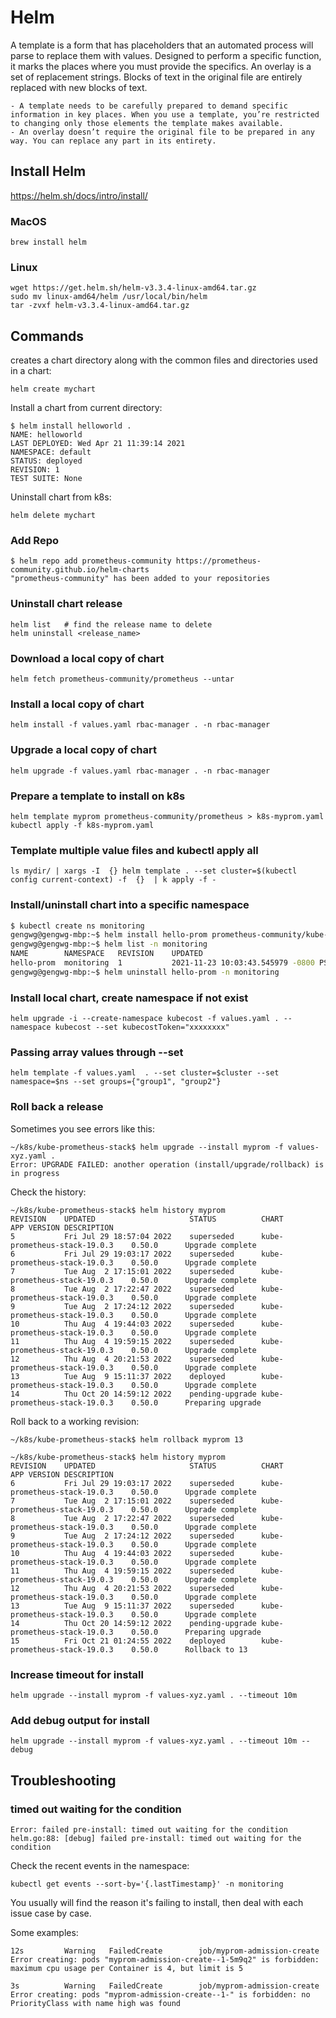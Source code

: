 # Helm

A template is a form that has placeholders that an automated process will parse to replace them with values. Designed to perform a specific function, it marks the places where you must provide the specifics. 
An overlay is a set of replacement strings. Blocks of text in the original file are entirely replaced with new blocks of text.

    - A template needs to be carefully prepared to demand specific information in key places. When you use a template, you’re restricted to changing only those elements the template makes available.
    - An overlay doesn’t require the original file to be prepared in any way. You can replace any part in its entirety.


## Install Helm

https://helm.sh/docs/intro/install/

### MacOS

```
brew install helm
```

### Linux

```
wget https://get.helm.sh/helm-v3.3.4-linux-amd64.tar.gz
sudo mv linux-amd64/helm /usr/local/bin/helm
tar -zvxf helm-v3.3.4-linux-amd64.tar.gz
```

## Commands 

creates a chart directory along with the common files and directories used in a chart:

```
helm create mychart
```

Install a chart from current directory:

```
$ helm install helloworld .
NAME: helloworld
LAST DEPLOYED: Wed Apr 21 11:39:14 2021
NAMESPACE: default
STATUS: deployed
REVISION: 1
TEST SUITE: None
```

Uninstall chart from k8s:

```
helm delete mychart
```

### Add Repo

```
$ helm repo add prometheus-community https://prometheus-community.github.io/helm-charts
"prometheus-community" has been added to your repositories
```

### Uninstall chart release

```
helm list   # find the release name to delete
helm uninstall <release_name>
```

### Download a local copy of chart

```
helm fetch prometheus-community/prometheus --untar
```


### Install a local copy of chart

```
helm install -f values.yaml rbac-manager . -n rbac-manager
```

### Upgrade a local copy of chart

```
helm upgrade -f values.yaml rbac-manager . -n rbac-manager
```

### Prepare a template to install on k8s

```
helm template myprom prometheus-community/prometheus > k8s-myprom.yaml
kubectl apply -f k8s-myprom.yaml
```

### Template multiple value files and kubectl apply all

```
ls mydir/ | xargs -I  {} helm template . --set cluster=$(kubectl config current-context) -f  {}  | k apply -f -
```

### Install/uninstall chart into a specific namespace

```sh
$ kubectl create ns monitoring
gengwg@gengwg-mbp:~$ helm install hello-prom prometheus-community/kube-prometheus-stack -n monitoring
gengwg@gengwg-mbp:~$ helm list -n monitoring
NAME      	NAMESPACE 	REVISION	UPDATED                             	STATUS  	CHART                       	APP VERSION
hello-prom	monitoring	1       	2021-11-23 10:03:43.545979 -0800 PST	deployed	kube-prometheus-stack-20.0.1	0.52.0
gengwg@gengwg-mbp:~$ helm uninstall hello-prom -n monitoring
```

### Install local chart, create namespace if not exist

```
helm upgrade -i --create-namespace kubecost -f values.yaml . --namespace kubecost --set kubecostToken="xxxxxxxx"
```

### Passing array values through --set

```
helm template -f values.yaml  . --set cluster=$cluster --set namespace=$ns --set groups={"group1", "group2"}
```

### Roll back a release

Sometimes you see errors like this:

```
~/k8s/kube-prometheus-stack$ helm upgrade --install myprom -f values-xyz.yaml .
Error: UPGRADE FAILED: another operation (install/upgrade/rollback) is in progress
```

Check the history:

```
~/k8s/kube-prometheus-stack$ helm history myprom
REVISION	UPDATED                 	STATUS         	CHART                       	APP VERSION	DESCRIPTION
5       	Fri Jul 29 18:57:04 2022	superseded     	kube-prometheus-stack-19.0.3	0.50.0     	Upgrade complete
6       	Fri Jul 29 19:03:17 2022	superseded     	kube-prometheus-stack-19.0.3	0.50.0     	Upgrade complete
7       	Tue Aug  2 17:15:01 2022	superseded     	kube-prometheus-stack-19.0.3	0.50.0     	Upgrade complete
8       	Tue Aug  2 17:22:47 2022	superseded     	kube-prometheus-stack-19.0.3	0.50.0     	Upgrade complete
9       	Tue Aug  2 17:24:12 2022	superseded     	kube-prometheus-stack-19.0.3	0.50.0     	Upgrade complete
10      	Thu Aug  4 19:44:03 2022	superseded     	kube-prometheus-stack-19.0.3	0.50.0     	Upgrade complete
11      	Thu Aug  4 19:59:15 2022	superseded     	kube-prometheus-stack-19.0.3	0.50.0     	Upgrade complete
12      	Thu Aug  4 20:21:53 2022	superseded     	kube-prometheus-stack-19.0.3	0.50.0     	Upgrade complete
13      	Tue Aug  9 15:11:37 2022	deployed       	kube-prometheus-stack-19.0.3	0.50.0     	Upgrade complete
14      	Thu Oct 20 14:59:12 2022	pending-upgrade	kube-prometheus-stack-19.0.3	0.50.0     	Preparing upgrade
```

Roll back to a working revision:

```
~/k8s/kube-prometheus-stack$ helm rollback myprom 13

~/k8s/kube-prometheus-stack$ helm history myprom
REVISION	UPDATED                 	STATUS         	CHART                       	APP VERSION	DESCRIPTION
6       	Fri Jul 29 19:03:17 2022	superseded     	kube-prometheus-stack-19.0.3	0.50.0     	Upgrade complete
7       	Tue Aug  2 17:15:01 2022	superseded     	kube-prometheus-stack-19.0.3	0.50.0     	Upgrade complete
8       	Tue Aug  2 17:22:47 2022	superseded     	kube-prometheus-stack-19.0.3	0.50.0     	Upgrade complete
9       	Tue Aug  2 17:24:12 2022	superseded     	kube-prometheus-stack-19.0.3	0.50.0     	Upgrade complete
10      	Thu Aug  4 19:44:03 2022	superseded     	kube-prometheus-stack-19.0.3	0.50.0     	Upgrade complete
11      	Thu Aug  4 19:59:15 2022	superseded     	kube-prometheus-stack-19.0.3	0.50.0     	Upgrade complete
12      	Thu Aug  4 20:21:53 2022	superseded     	kube-prometheus-stack-19.0.3	0.50.0     	Upgrade complete
13      	Tue Aug  9 15:11:37 2022	superseded     	kube-prometheus-stack-19.0.3	0.50.0     	Upgrade complete
14      	Thu Oct 20 14:59:12 2022	pending-upgrade	kube-prometheus-stack-19.0.3	0.50.0     	Preparing upgrade
15      	Fri Oct 21 01:24:55 2022	deployed       	kube-prometheus-stack-19.0.3	0.50.0     	Rollback to 13
```

### Increase timeout for install

```
helm upgrade --install myprom -f values-xyz.yaml . --timeout 10m
```

### Add debug output for install

```
helm upgrade --install myprom -f values-xyz.yaml . --timeout 10m --debug
```

## Troubleshooting

### timed out waiting for the condition

```
Error: failed pre-install: timed out waiting for the condition
helm.go:88: [debug] failed pre-install: timed out waiting for the condition
```

Check the recent events in the namespace:

```
kubectl get events --sort-by='{.lastTimestamp}' -n monitoring
```

You usually will find the reason it's failing to install, then deal with each issue case by case.

Some examples:

```
12s         Warning   FailedCreate        job/myprom-admission-create   Error creating: pods "myprom-admission-create--1-5m9q2" is forbidden: maximum cpu usage per Container is 4, but limit is 5
```

```
3s          Warning   FailedCreate        job/myprom-admission-create                       Error creating: pods "myprom-admission-create--1-" is forbidden: no PriorityClass with name high was found
```

